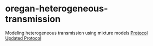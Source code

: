 # oregan-heterogeneous-transmission
Modeling heterogeneous transmission using mixture models
[Protocol](https://www.overleaf.com/read/nnqnbttgvcjt)
[Updated Protocol](https://docs.google.com/document/d/110L9WqcO26NSouUKPufPDcy5nmEboTDN1glwsPOLXow/edit?usp=sharing)
